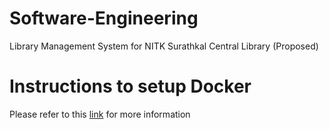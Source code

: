 # Software-Engineering
Library Management System for NITK Surathkal Central Library (Proposed)

# Instructions to setup Docker
Please refer to this [link](https://github.com/nooptr/docker-rails-mysql) for more information

